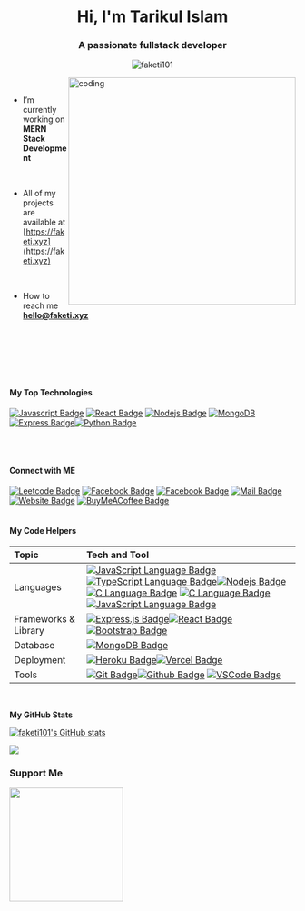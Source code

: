 <h1 align="center">Hi, I'm Tarikul Islam</h1>
<h3 align="center">A passionate fullstack developer</h3>
<p align="center"> <img src="https://komarev.com/ghpvc/?username=faketi101&label=Profile%20views&color=95d600&style=flat-square" alt="faketi101" /> </p>
<img src="https://cdn.discordapp.com/attachments/1044278457074454548/1111282390577459350/giphy.gif" width="400" align="right" alt="coding">

<br>

-  I’m currently working on **MERN Stack Development**

<br>

-  All of my projects are available at [https://faketi.xyz](https://faketi.xyz)
<br>

-  How to reach me **hello@faketi.xyz**
<br>
<br>
<br>
<br>
<br>



#### My Top Technologies
<!-- TODO: Make technologies links takes you to repositories -->
[![Javascript Badge](https://img.shields.io/badge/-Javascript-F0DB4F?style=for-the-badge&labelColor=black&logo=javascript&logoColor=F0DB4F)](#)
[![React Badge](https://img.shields.io/badge/-React-61DBFB?style=for-the-badge&labelColor=black&logo=react&logoColor=61DBFB)](#)   [![Nodejs Badge](https://img.shields.io/badge/-Nodejs-3C873A?style=for-the-badge&labelColor=black&logo=node.js&logoColor=3C873A)](#) [![MongoDB](https://img.shields.io/badge/-MongoDB-e535ab?style=for-the-badge&labelColor=black&logo=node.js&logoColor=e535ab)](#) [![Express Badge](https://img.shields.io/badge/-expressjs-3c873a?style=for-the-badge&labelColor=black&logo=express&logoColor=68a063)](#)[![Python Badge](https://img.shields.io/badge/-python-FFD43B?style=for-the-badge&labelColor=black&logo=python&logoColor=FFD43B)](#)


<br><br>

#### Connect with ME
[![Leetcode Badge](https://img.shields.io/badge/-leetcode-black?style=for-the-badge&labelColor=black&logo=leetcode&logoColor=F0DB4F)](https://leetcode.com/faketi101/)
[![Facebook Badge](https://img.shields.io/badge/Facebook-1877F2?style=for-the-badge&logo=facebook&logoColor=white)](https://facebook.com/fake.ti.101)
[![Facebook Badge](https://img.shields.io/badge/Instagram-E4405F?style=for-the-badge&logo=instagram&logoColor=white)](https://instagram.com/_ti_tamim)
[![Mail Badge](https://img.shields.io/badge/mail-D14836?style=for-the-badge&logo=mail&logoColor=white)](mailto:hello@faketi.xyz)
[![Website Badge](https://img.shields.io/badge/website-000000?style=for-the-badge&logo=About.me&logoColor=white)](https://faketi.xyz)
[![BuyMeACoffee Badge](https://img.shields.io/badge/Buy_Me_A_Coffee-FFDD00?style=for-the-badge&logo=buy-me-a-coffee&logoColor=black)](https://www.buymeacoffee.com/tarikul)
<br><br>

#### My Code Helpers

| Topic                             | Tech and Tool                                                             |
| :-------------------------------- | :------------------------------------------------------------------------------------------------------------------------------------------------------------------------------------------------------------------------------------------------------------------------------------------------------------------------------------------------------------------------------------------------------------------------------------------------------------------------------------------------------------------------------------------------------------- |
|Languages                      | [![JavaScript Language Badge](https://img.shields.io/badge/JavaScript-323330?style=for-the-badge&logo=javascript&logoColor=F7DF1E&labelColor=black)](#)[![TypeScript Language Badge](https://img.shields.io/badge/typescript-3178c8?style=for-the-badge&logo=typescript&logoColor=3178c8&labelColor=black)](#)[![Nodejs Badge](https://img.shields.io/badge/-Nodejs-3C873A?style=for-the-badge&labelColor=black&logo=node.js&logoColor=3C873A)](#) [![C Language Badge](https://img.shields.io/badge/C-00599C?style=for-the-badge&logo=c&logoColor=white&)](#) [![C Language Badge](https://img.shields.io/badge/C++-00599C?style=for-the-badge&logo=c&logoColor=white&)](#) [![JavaScript Language Badge](https://img.shields.io/badge/python-323330?style=for-the-badge&logo=python&logoColor=F7DF1E&labelColor=black)](#)|
|Frameworks & Library     | [![Express.js Badge](https://img.shields.io/badge/Express.js-000000?style=for-the-badge&logo=express&logoColor=white)](#)[![React Badge](https://img.shields.io/badge/-React-61DBFB?style=for-the-badge&labelColor=black&logo=react&logoColor=61DBFB)](#)[![Bootstrap Badge](https://img.shields.io/badge/Bootstrap-563D7C?style=for-the-badge&logo=bootstrap&logoColor=white)](#)                                            |
|Database                    | [![MongoDB Badge](https://img.shields.io/badge/MongoDB-4EA94B?style=for-the-badge&logo=mongodb&logoColor=white)](#)                                                                                                                                                                                                                                                                                                                                                                                                                                      |
|Deployment | [![Heroku Badge](https://img.shields.io/badge/Heroku-430098?style=for-the-badge&logo=heroku&logoColor=white)](#)[![Vercel Badge](https://img.shields.io/badge/Vercel-000000?style=for-the-badge&logo=vercel&logoColor=white)](#)                                                                                                                                                                                                            |
| Tools                  | [![Git Badge](https://img.shields.io/badge/GIT-E44C30?style=for-the-badge&logo=git&logoColor=white)](#)[![Github Badge](https://img.shields.io/badge/GitHub-100000?style=for-the-badge&logo=github&logoColor=white)](#)     [![VSCode Badge](https://img.shields.io/badge/vscode-3178c8?style=for-the-badge&logo=visualstudiocode&logoColor=white)](#)                                                                                                                                                                                                                                                                                                                                      |


<br>

<b>My GitHub Stats</b>

<a href="http://www.github.com/faketi101"><img src="https://github-readme-stats.vercel.app/api?username=faketi101&show_icons=true&hide=&count_private=true&title_color=95d600&text_color=ffffff&icon_color=0891b2&bg_color=1c1917&hide_border=true&show_icons=true" alt="faketi101's GitHub stats" /></a>

<a href="http://www.github.com/faketi101"><img src="https://github-readme-streak-stats.herokuapp.com/?user=faketi101&stroke=ffffff&background=1c1917&ring=95d600&fire=95d600&currStreakNum=ffffff&currStreakLabel=95d600&sideNums=ffffff&sideLabels=ffffff&dates=ffffff&hide_border=true" /></a>



### Support Me
<a href="https://www.buymeacoffee.com/tarikul"><img src="https://cdn.buymeacoffee.com/buttons/v2/default-yellow.png" width="200" /></a>
